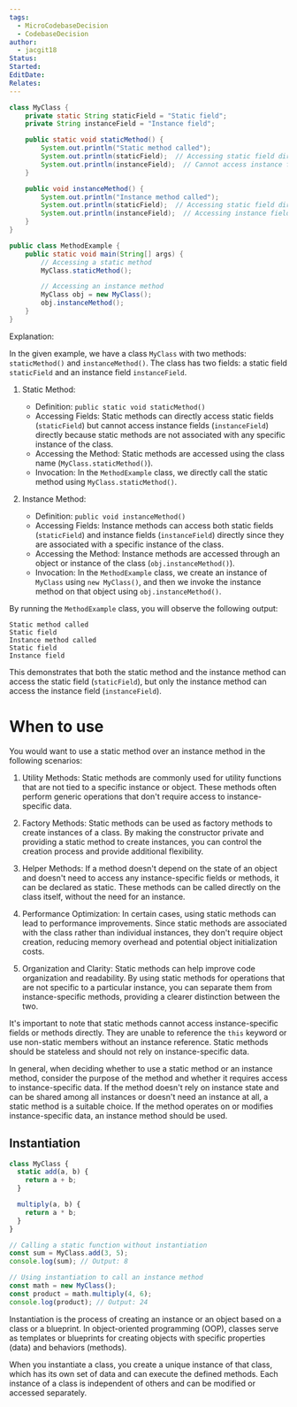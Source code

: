 ```yaml
---
tags:
  - MicroCodebaseDecision
  - CodebaseDecision
author:
  - jacgit18
Status: 
Started: 
EditDate: 
Relates:
---
```


```java
class MyClass {
    private static String staticField = "Static field";
    private String instanceField = "Instance field";

    public static void staticMethod() {
        System.out.println("Static method called");
        System.out.println(staticField);  // Accessing static field directly
        System.out.println(instanceField);  // Cannot access instance field directly
    }

    public void instanceMethod() {
        System.out.println("Instance method called");
        System.out.println(staticField);  // Accessing static field directly
        System.out.println(instanceField);  // Accessing instance field directly
    }
}

public class MethodExample {
    public static void main(String[] args) {
        // Accessing a static method
        MyClass.staticMethod();

        // Accessing an instance method
        MyClass obj = new MyClass();
        obj.instanceMethod();
    }
}
```



Explanation:

In the given example, we have a class `MyClass` with two methods: `staticMethod()` and `instanceMethod()`. The class has two fields: a static field `staticField` and an instance field `instanceField`.

1. Static Method:
   - Definition: `public static void staticMethod()`
   - Accessing Fields: Static methods can directly access static fields (`staticField`) but cannot access instance fields (`instanceField`) directly because static methods are not associated with any specific instance of the class.
   - Accessing the Method: Static methods are accessed using the class name (`MyClass.staticMethod()`).
   - Invocation: In the `MethodExample` class, we directly call the static method using `MyClass.staticMethod()`.

2. Instance Method:
   - Definition: `public void instanceMethod()`
   - Accessing Fields: Instance methods can access both static fields (`staticField`) and instance fields (`instanceField`) directly since they are associated with a specific instance of the class.
   - Accessing the Method: Instance methods are accessed through an object or instance of the class (`obj.instanceMethod()`).
   - Invocation: In the `MethodExample` class, we create an instance of `MyClass` using `new MyClass()`, and then we invoke the instance method on that object using `obj.instanceMethod()`.

By running the `MethodExample` class, you will observe the following output:

```
Static method called
Static field
Instance method called
Static field
Instance field
```

This demonstrates that both the static method and the instance method can access the static field (`staticField`), but only the instance method can access the instance field (`instanceField`).



# When to use

You would want to use a static method over an instance method in the following scenarios:

1. Utility Methods: Static methods are commonly used for utility functions that are not tied to a specific instance or object. These methods often perform generic operations that don't require access to instance-specific data.

2. Factory Methods: Static methods can be used as factory methods to create instances of a class. By making the constructor private and providing a static method to create instances, you can control the creation process and provide additional flexibility.

3. Helper Methods: If a method doesn't depend on the state of an object and doesn't need to access any instance-specific fields or methods, it can be declared as static. These methods can be called directly on the class itself, without the need for an instance.

4. Performance Optimization: In certain cases, using static methods can lead to performance improvements. Since static methods are associated with the class rather than individual instances, they don't require object creation, reducing memory overhead and potential object initialization costs.

5. Organization and Clarity: Static methods can help improve code organization and readability. By using static methods for operations that are not specific to a particular instance, you can separate them from instance-specific methods, providing a clearer distinction between the two.

It's important to note that static methods cannot access instance-specific fields or methods directly. They are unable to reference the `this` keyword or use non-static members without an instance reference. Static methods should be stateless and should not rely on instance-specific data.

In general, when deciding whether to use a static method or an instance method, consider the purpose of the method and whether it requires access to instance-specific data. If the method doesn't rely on instance state and can be shared among all instances or doesn't need an instance at all, a static method is a suitable choice. If the method operates on or modifies instance-specific data, an instance method should be used.

## Instantiation

```javascript
class MyClass {
  static add(a, b) {
    return a + b;
  }

  multiply(a, b) {
    return a * b;
  }
}

// Calling a static function without instantiation
const sum = MyClass.add(3, 5);
console.log(sum); // Output: 8

// Using instantiation to call an instance method
const math = new MyClass();
const product = math.multiply(4, 6);
console.log(product); // Output: 24
```
Instantiation is the process of creating an instance or an object based on a class or a blueprint. In object-oriented programming (OOP), classes serve as templates or blueprints for creating objects with specific properties (data) and behaviors (methods).

When you instantiate a class, you create a unique instance of that class, which has its own set of data and can execute the defined methods. Each instance of a class is independent of others and can be modified or accessed separately.